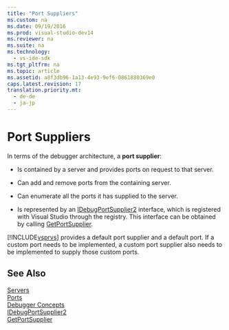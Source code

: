 ```yaml
---
title: "Port Suppliers"
ms.custom: na
ms.date: 09/19/2016
ms.prod: visual-studio-dev14
ms.reviewer: na
ms.suite: na
ms.technology: 
  - vs-ide-sdk
ms.tgt_pltfrm: na
ms.topic: article
ms.assetid: a8f3db96-1a13-4e93-9ef6-0861880369e0
caps.latest.revision: 17
translation.priority.mt: 
  - de-de
  - ja-jp
---
```

# Port Suppliers
In terms of the debugger architecture, a **port supplier**:  
  
-   Is contained by a server and provides ports on request to that server.  
  
-   Can add and remove ports from the containing server.  
  
-   Can enumerate all the ports it has supplied to the server.  
  
-   Is represented by an [IDebugPortSupplier2](../vs140/IDebugPortSupplier2.md) interface, which is registered with Visual Studio through the registry. This interface can be obtained by calling [GetPortSupplier](../vs140/IDebugCoreServer2--GetPortSupplier.md).  
  
 [!INCLUDE[vsprvs](../vs140/includes/vsprvs_md.md)] provides a default port supplier and a default port. If a custom port needs to be implemented, a custom port supplier also needs to be implemented to supply those custom ports.  
  
## See Also  
 [Servers](../vs140/Servers--Visual-Studio-SDK-.md)   
 [Ports](../vs140/Ports.md)   
 [Debugger Concepts](../vs140/Debugger-Concepts.md)   
 [IDebugPortSupplier2](../vs140/IDebugPortSupplier2.md)   
 [GetPortSupplier](../vs140/IDebugCoreServer2--GetPortSupplier.md)